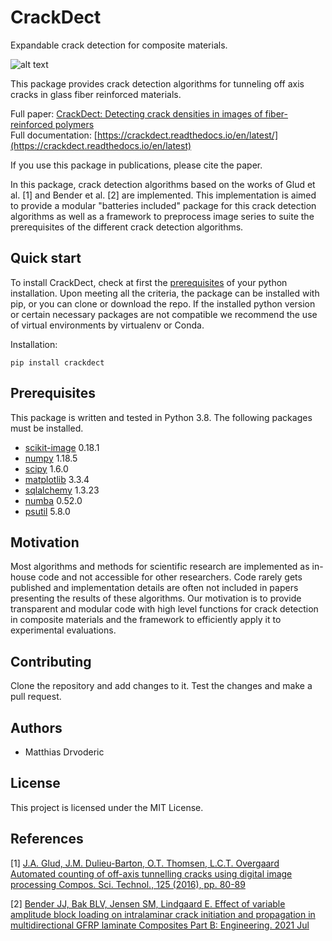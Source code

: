 # CrackDect

Expandable crack detection for composite materials.



![alt text](docs/source/images/overview_gif.gif)

This package provides crack detection algorithms for tunneling off axis cracks in
glass fiber reinforced materials.

Full paper: [CrackDect: Detecting crack densities in images of fiber-reinforced polymers](https://www.sciencedirect.com/science/article/pii/S2352711021001205)  
Full documentation: [https://crackdect.readthedocs.io/en/latest/](https://crackdect.readthedocs.io/en/latest)

If you use this package in publications, please cite the paper. 

In this package, crack detection algorithms based on the works of Glud et al. [1] and Bender et al. [2] are implemented.
This implementation is aimed to provide a modular "batteries included" package for
this crack detection algorithms as well as a framework to preprocess image series to suite the 
prerequisites of the different crack detection algorithms.

## Quick start

To install CrackDect, check at first the [prerequisites](#Prerequisites) of your python installation. 
Upon meeting all the criteria, the package can be installed with pip, or you can clone or download the repo. 
If the installed python version or certain necessary packages are not compatible we recommend the use
of virtual environments by virtualenv or Conda.

Installation:

```pip install crackdect```

## Prerequisites

This package is written and tested in Python 3.8. The following packages must be installed.

* [scikit-image](https://scikit-image.org/>) 0.18.1
* [numpy](https://numpy.org/) 1.18.5
* [scipy](https://www.scipy.org/) 1.6.0
* [matplotlib](https://matplotlib.org/) 3.3.4
* [sqlalchemy](https://www.sqlalchemy.org/) 1.3.23
* [numba](https://numba.pydata.org/) 0.52.0
* [psutil](https://psutil.readthedocs.io/en/latest/) 5.8.0

## Motivation
Most algorithms and methods for scientific research are implemented as in-house code and not accessible for other
researchers. Code rarely gets published and implementation details are often not included in papers presenting the
results of these algorithms. Our motivation is to provide transparent and modular code with high level functions
for crack detection in composite materials and the framework to efficiently apply it to experimental evaluations.

## Contributing

Clone the repository and add changes to it. Test the changes and make a pull request.

## Authors
* Matthias Drvoderic

## License

This project is licensed under the MIT License.

## References

[1] [J.A. Glud, J.M. Dulieu-Barton, O.T. Thomsen, L.C.T. Overgaard
Automated counting of off-axis tunnelling cracks using digital image processing
Compos. Sci. Technol., 125 (2016), pp. 80-89](https://www.sciencedirect.com/science/article/abs/pii/S0266353816300197?via%3Dihub)

[2] [Bender JJ, Bak BLV, Jensen SM, Lindgaard E. 
Effect of variable amplitude block loading on intralaminar crack initiation and propagation in multidirectional GFRP laminate
Composites Part B: Engineering. 2021 Jul](https://www.researchgate.net/publication/350967596_Effect_of_variable_amplitude_block_loading_on_intralaminar_crack_initiation_and_propagation_in_multidirectional_GFRP_laminate)
